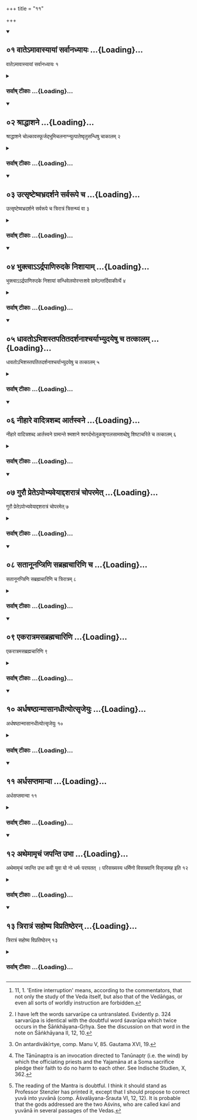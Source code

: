 +++
title = "११"

+++
<div class="js_include" includetitle="true" newlevelforh1="2" unfilled url="/vedAH_yajuH/vAjasaneyam/sUtram/pAraskara-gRhyam/vishvAsa-prastutiH/2/11/01_vAte-mAvAsyAyAM_sarvAnadhyAyaH.md">
<details open><summary><h2>०१ वातेऽमावास्यायां सर्वानध्यायः ...{Loading}...</h2></summary>

वातेऽमावास्यायां सर्वानध्यायः १
</details>
</div>
<div class="js_include collapsed" newlevelforh1="3" title="सर्वाष् टीकाः" unfilled url="/vedAH_yajuH/vAjasaneyam/sUtram/pAraskara-gRhyam/sarvASh_TIkAH/2/11/01_vAte-mAvAsyAyAM_sarvAnadhyAyaH.md">
<details><summary><h3>सर्वाष् टीकाः ...{Loading}...</h3></summary>

1 [^1] . If (a strong) wind is blowing, and on the new-moon day there is an entire interruption of study.


[^1]:  11, 1. 'Entire interruption' means, according to the commentators, that not only the study of the Veda itself, but also that of the Vedāṅgas, or even all sorts of worldly instruction are forbidden.


</details>
</div>
<div class="js_include" includetitle="true" newlevelforh1="2" unfilled url="/vedAH_yajuH/vAjasaneyam/sUtram/pAraskara-gRhyam/vishvAsa-prastutiH/2/11/02_shrAddhAshane.md">
<details open><summary><h2>०२ श्राद्धाशने ...{Loading}...</h2></summary>

श्राद्धाशने चोल्कावस्फूर्जद्भूमिचलनाग्न्युत्पातेष्वृतुसन्धिषु चाकालम् २
</details>
</div>
<div class="js_include collapsed" newlevelforh1="3" title="सर्वाष् टीकाः" unfilled url="/vedAH_yajuH/vAjasaneyam/sUtram/pAraskara-gRhyam/sarvASh_TIkAH/2/11/02_shrAddhAshane.md">
<details><summary><h3>सर्वाष् टीकाः ...{Loading}...</h3></summary>

2. If one has partaken of a Śrāddha dinner, if a meteor falls, or distant thundering is heard, or if the earth quakes, or if fiery apparitions are seen, and when a new season begins, (the study shall be interrupted) until the same time next day.

</details>
</div>
<div class="js_include" includetitle="true" newlevelforh1="2" unfilled url="/vedAH_yajuH/vAjasaneyam/sUtram/pAraskara-gRhyam/vishvAsa-prastutiH/2/11/03_utsRShTeShvabhradarshane_sarvarUpe_cha.md">
<details open><summary><h2>०३ उत्सृष्टेष्वभ्रदर्शने सर्वरूपे च ...{Loading}...</h2></summary>

उत्सृष्टेष्वभ्रदर्शने सर्वरूपे च त्रिरात्रं त्रिसन्घ्यं वा ३
</details>
</div>
<div class="js_include collapsed" newlevelforh1="3" title="सर्वाष् टीकाः" unfilled url="/vedAH_yajuH/vAjasaneyam/sUtram/pAraskara-gRhyam/sarvASh_TIkAH/2/11/03_utsRShTeShvabhradarshane_sarvarUpe_cha.md">
<details><summary><h3>सर्वाष् टीकाः ...{Loading}...</h3></summary>

3 [^2] . If the Utsarga ceremony has been performed, if clouds appear, . . . ., (it shall be interrupted) through a period of three nights or till twilight has thrice passed.


[^2]:  I have left the words sarvarūpe ca untranslated. Evidently p. 324 sarvarūpa is identical with the doubtful word śavarūpa which twice occurs in the Śāṅkhāyana-Gṛhya. See the discussion on that word in the note on Śāṅkhāyana II, 12, 10.


</details>
</div>
<div class="js_include" includetitle="true" newlevelforh1="2" unfilled url="/vedAH_yajuH/vAjasaneyam/sUtram/pAraskara-gRhyam/vishvAsa-prastutiH/2/11/04_bhuktvA--rdrapANirudake_nishAyAm.md">
<details open><summary><h2>०४ भुक्त्वाऽऽर्द्रपाणिरुदके निशायाम् ...{Loading}...</h2></summary>

भुक्त्वाऽऽर्द्रपाणिरुदके निशायां सन्धिवेलयोरन्तःशवे ग्रामेऽन्तर्दिवाकीर्त्ये ४
</details>
</div>
<div class="js_include collapsed" newlevelforh1="3" title="सर्वाष् टीकाः" unfilled url="/vedAH_yajuH/vAjasaneyam/sUtram/pAraskara-gRhyam/sarvASh_TIkAH/2/11/04_bhuktvA--rdrapANirudake_nishAyAm.md">
<details><summary><h3>सर्वाष् टीकाः ...{Loading}...</h3></summary>

4 [^3] . After he has eaten, until he has (washed and) dried his hands; while being in water; at nighttime; at the time of the morning and evening twilight; while a dead body or a Caṇḍāla is in the village.


[^3]:  On antardivākīrtye, comp. Manu V, 85. Gautama XVI, 19.


</details>
</div>
<div class="js_include" includetitle="true" newlevelforh1="2" unfilled url="/vedAH_yajuH/vAjasaneyam/sUtram/pAraskara-gRhyam/vishvAsa-prastutiH/2/11/05_dhAvato-bhishastapatitadarshanAshcharyAbhyudaye.md">
<details open><summary><h2>०५ धावतोऽभिशस्तपतितदर्शनाश्चर्याभ्युदयेषु च तत्कालम् ...{Loading}...</h2></summary>

धावतोऽभिशस्तपतितदर्शनाश्चर्याभ्युदयेषु च तत्कालम् ५
</details>
</div>
<div class="js_include collapsed" newlevelforh1="3" title="सर्वाष् टीकाः" unfilled url="/vedAH_yajuH/vAjasaneyam/sUtram/pAraskara-gRhyam/sarvASh_TIkAH/2/11/05_dhAvato-bhishastapatitadarshanAshcharyAbhyudaye.md">
<details><summary><h3>सर्वाष् टीकाः ...{Loading}...</h3></summary>

5. While running, while seeing a person of bad fame or who has lost his caste, if a miraculous or happy event happens, as long as (that which occasions the interruption of study) endures.

</details>
</div>
<div class="js_include" includetitle="true" newlevelforh1="2" unfilled url="/vedAH_yajuH/vAjasaneyam/sUtram/pAraskara-gRhyam/vishvAsa-prastutiH/2/11/06_nIhAre_vAditrashabda_Artasvane.md">
<details open><summary><h2>०६ नीहारे वादित्रशब्द आर्तस्वने ...{Loading}...</h2></summary>

नीहारे वादित्रशब्द आर्तस्वने ग्रामान्ते श्मशाने श्वगर्दभोलूकशृगालसामशब्देषु शिष्टाचरिते च तत्कालम् ६
</details>
</div>
<div class="js_include collapsed" newlevelforh1="3" title="सर्वाष् टीकाः" unfilled url="/vedAH_yajuH/vAjasaneyam/sUtram/pAraskara-gRhyam/sarvASh_TIkAH/2/11/06_nIhAre_vAditrashabda_Artasvane.md">
<details><summary><h3>सर्वाष् टीकाः ...{Loading}...</h3></summary>

6. If hoar-frost (lies on the ground), if a musical instrument is heard, or the cry of a person in pain, at the border of the village, in a burial ground, or if a dog, an ass, an owl, a jackal, or a Sāman song is heard, or if a learned person approaches, as long as (that occasion) endures.

</details>
</div>
<div class="js_include" includetitle="true" newlevelforh1="2" unfilled url="/vedAH_yajuH/vAjasaneyam/sUtram/pAraskara-gRhyam/vishvAsa-prastutiH/2/11/07_gurau_prete-pobhyaveyAddasharAtraM_choparamet.md">
<details open><summary><h2>०७ गुरौ प्रेतेऽपोभ्यवेयाद्दशरात्रं चोपरमेत् ...{Loading}...</h2></summary>

गुरौ प्रेतेऽपोभ्यवेयाद्दशरात्रं चोपरमेत् ७
</details>
</div>
<div class="js_include collapsed" newlevelforh1="3" title="सर्वाष् टीकाः" unfilled url="/vedAH_yajuH/vAjasaneyam/sUtram/pAraskara-gRhyam/sarvASh_TIkAH/2/11/07_gurau_prete-pobhyaveyAddasharAtraM_choparamet.md">
<details><summary><h3>सर्वाष् टीकाः ...{Loading}...</h3></summary>

7. If his Guru has died, let him go down into water (for offering water-oblations) and interrupt (the study) for ten nights.

</details>
</div>
<div class="js_include" includetitle="true" newlevelforh1="2" unfilled url="/vedAH_yajuH/vAjasaneyam/sUtram/pAraskara-gRhyam/vishvAsa-prastutiH/2/11/08_satAnUnaptriNi_sabrahmachAriNi_cha.md">
<details open><summary><h2>०८ सतानूनप्त्रिणि सब्रह्मचारिणि च ...{Loading}...</h2></summary>

सतानूनप्त्रिणि सब्रह्मचारिणि च त्रिरात्रम् ८
</details>
</div>
<div class="js_include collapsed" newlevelforh1="3" title="सर्वाष् टीकाः" unfilled url="/vedAH_yajuH/vAjasaneyam/sUtram/pAraskara-gRhyam/sarvASh_TIkAH/2/11/08_satAnUnaptriNi_sabrahmachAriNi_cha.md">
<details><summary><h3>सर्वाष् टीकाः ...{Loading}...</h3></summary>

8 [^4] . If one who has performed with him the Tānūnaptra ceremony, or a fellow-pupil (has died), for three nights.


[^4]:  The Tānūnaptra is an invocation directed to Tanūnaptṛ (i.e. the wind) by which the officiating priests and the Yajamāna at a Soma sacrifice pledge their faith to do no harm to each other. See Indische Studien, X, 362.


</details>
</div>
<div class="js_include" includetitle="true" newlevelforh1="2" unfilled url="/vedAH_yajuH/vAjasaneyam/sUtram/pAraskara-gRhyam/vishvAsa-prastutiH/2/11/09_ekarAtramasabrahmachAriNi.md">
<details open><summary><h2>०९ एकरात्रमसब्रह्मचारिणि ...{Loading}...</h2></summary>

एकरात्रमसब्रह्मचारिणि ९
</details>
</div>
<div class="js_include collapsed" newlevelforh1="3" title="सर्वाष् टीकाः" unfilled url="/vedAH_yajuH/vAjasaneyam/sUtram/pAraskara-gRhyam/sarvASh_TIkAH/2/11/09_ekarAtramasabrahmachAriNi.md">
<details><summary><h3>सर्वाष् टीकाः ...{Loading}...</h3></summary>

9. If one who is not his fellow-pupil, (has died,) for one night.

</details>
</div>
<div class="js_include" includetitle="true" newlevelforh1="2" unfilled url="/vedAH_yajuH/vAjasaneyam/sUtram/pAraskara-gRhyam/vishvAsa-prastutiH/2/11/10_ardhaShaShThAnmAsAnadhItyotsRjeyuH.md">
<details open><summary><h2>१० अर्धषष्ठान्मासानधीत्योत्सृजेयुः ...{Loading}...</h2></summary>

अर्धषष्ठान्मासानधीत्योत्सृजेयुः १०
</details>
</div>
<div class="js_include collapsed" newlevelforh1="3" title="सर्वाष् टीकाः" unfilled url="/vedAH_yajuH/vAjasaneyam/sUtram/pAraskara-gRhyam/sarvASh_TIkAH/2/11/10_ardhaShaShThAnmAsAnadhItyotsRjeyuH.md">
<details><summary><h3>सर्वाष् टीकाः ...{Loading}...</h3></summary>

10. After having studied five months and a half, they should celebrate the Utsarga,

</details>
</div>
<div class="js_include" includetitle="true" newlevelforh1="2" unfilled url="/vedAH_yajuH/vAjasaneyam/sUtram/pAraskara-gRhyam/vishvAsa-prastutiH/2/11/11_ardhasaptamAnvA.md">
<details open><summary><h2>११ अर्धसप्तमान्वा ...{Loading}...</h2></summary>

अर्धसप्तमान्वा ११
</details>
</div>
<div class="js_include collapsed" newlevelforh1="3" title="सर्वाष् टीकाः" unfilled url="/vedAH_yajuH/vAjasaneyam/sUtram/pAraskara-gRhyam/sarvASh_TIkAH/2/11/11_ardhasaptamAnvA.md">
<details><summary><h3>सर्वाष् टीकाः ...{Loading}...</h3></summary>

11. Or six months and a half.

</details>
</div>
<div class="js_include" includetitle="true" newlevelforh1="2" unfilled url="/vedAH_yajuH/vAjasaneyam/sUtram/pAraskara-gRhyam/vishvAsa-prastutiH/2/11/12_athemAmRchaM_japanti_ubhA.md">
<details open><summary><h2>१२ अथेमामृचं जपन्ति उभा ...{Loading}...</h2></summary>

अथेमामृचं जपन्ति उभा कवी युवा यो नो धर्मः परापतत् । परिसख्यस्य धर्मिणो विसख्यानि विसृजामह इति १२
</details>
</div>
<div class="js_include collapsed" newlevelforh1="3" title="सर्वाष् टीकाः" unfilled url="/vedAH_yajuH/vAjasaneyam/sUtram/pAraskara-gRhyam/sarvASh_TIkAH/2/11/12_athemAmRchaM_japanti_ubhA.md">
<details><summary><h3>सर्वाष् टीकाः ...{Loading}...</h3></summary>

12 [^5] . They then mutter this Ṛc: 'Ye two young sages! The relation which has expired among us, the friendship we dissolve, (turning away) from the condition of friendship.'


[^5]:  The reading of the Mantra is doubtful. I think it should stand as Professor Stenzler has printed it, except that I should propose to correct yuvā into yuvānā (comp. Āśvalāyana-Śrauta VI, 12, 12). It is probable that the gods addressed are the two Aśvins, who are called kavī and yuvānā in several passages of the Vedas.


</details>
</div>
<div class="js_include" includetitle="true" newlevelforh1="2" unfilled url="/vedAH_yajuH/vAjasaneyam/sUtram/pAraskara-gRhyam/vishvAsa-prastutiH/2/11/13_trirAtraM_sahoShya_vipratiShTheran.md">
<details open><summary><h2>१३ त्रिरात्रं सहोष्य विप्रतिष्ठेरन् ...{Loading}...</h2></summary>

त्रिरात्रं सहोष्य विप्रतिष्ठेरन् १३
</details>
</div>
<div class="js_include collapsed" newlevelforh1="3" title="सर्वाष् टीकाः" unfilled url="/vedAH_yajuH/vAjasaneyam/sUtram/pAraskara-gRhyam/sarvASh_TIkAH/2/11/13_trirAtraM_sahoShya_vipratiShTheran.md">
<details><summary><h3>सर्वाष् टीकाः ...{Loading}...</h3></summary>

13. After having remained together through a period of three nights, they separate.

</details>
</div>